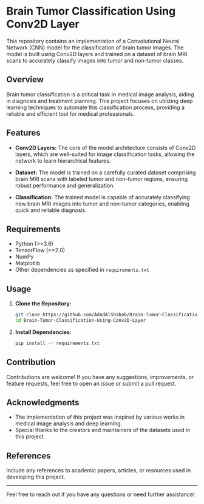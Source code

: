 # Brain Tumor Classification Using Conv2D Layer

This repository contains an implementation of a Convolutional Neural Network (CNN) model for the classification of brain tumor images. The model is built using Conv2D layers and trained on a dataset of brain MRI scans to accurately classify images into tumor and non-tumor classes.

## Overview

Brain tumor classification is a critical task in medical image analysis, aiding in diagnosis and treatment planning. This project focuses on utilizing deep learning techniques to automate this classification process, providing a reliable and efficient tool for medical professionals.

## Features

- **Conv2D Layers:** The core of the model architecture consists of Conv2D layers, which are well-suited for image classification tasks, allowing the network to learn hierarchical features.
  
- **Dataset:** The model is trained on a carefully curated dataset comprising brain MRI scans with labeled tumor and non-tumor regions, ensuring robust performance and generalization.

- **Classification:** The trained model is capable of accurately classifying new brain MRI images into tumor and non-tumor categories, enabling quick and reliable diagnosis.

## Requirements

- Python (>=3.6)
- TensorFlow (>=2.0)
- NumPy
- Matplotlib
- Other dependencies as specified in `requirements.txt`

## Usage

1. **Clone the Repository:**
   ```bash
   git clone https://github.com/AdadAlShabab/Brain-Tumor-Classification-Using-Conv2D-Layer.git
   cd Brain-Tumor-Classification-Using-Conv2D-Layer
   ```

2. **Install Dependencies:**
   ```bash
   pip install -r requirements.txt
   ```

## Contribution

Contributions are welcome! If you have any suggestions, improvements, or feature requests, feel free to open an issue or submit a pull request.


## Acknowledgments

- The implementation of this project was inspired by various works in medical image analysis and deep learning.
- Special thanks to the creators and maintainers of the datasets used in this project.

## References

Include any references to academic papers, articles, or resources used in developing this project.

---

Feel free to reach out if you have any questions or need further assistance!
